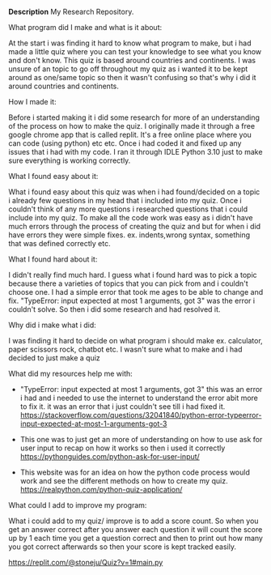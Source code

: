 **Description**
My Research Repository.

What program did I make and what is it about:

At the start i was finding it hard to know what program to make, but i had made a little quiz where you can test your knowledge to see what you know and don't know.
This quiz is based around countries and continents. I was unsure of an topic to go off throughout my quiz as i wanted it to be kept around as one/same topic 
so then it wasn't confusing so that's why i did it around countries and continents.

How I made it:

Before i started making it i did some research for more of an understanding of the process on how to make the quiz. 
I originally made it through a free google chrome app that is called replit. It's a free online place where you can code (using python) etc etc. 
Once i had coded it and fixed up any issues that i had with my code. I ran it through IDLE Python 3.10 just to make sure everything is working correctly.

What I found easy about it:

What i found easy about this quiz was when i had found/decided on a topic i already few questions in my head that i included into my quiz.
Once i couldn't think of any more questions i researched  questions that i could include into my quiz.
To make all the code work was easy as i didn't have much errors through the process of creating the quiz and but for when i did have errors 
they were simple fixes. ex. indents,wrong syntax, something that was defined correctly etc.

What I found hard about it: 

I didn't really find much hard. I guess what i found hard was to pick a topic because there a varieties of topics that you can pick from and i couldn't choose one.
I had a simple error that took me ages to be able to change and fix. "TypeError: input expected at most 1 arguments, got 3" was the error i couldn't solve. 
So then i did some research and had resolved it.

Why did i make what i did:

I was finding it hard to decide on what program i should make ex. calculator, paper scissors rock, chatbot etc. I wasn't sure what to make and i had decided to
just make a quiz 

What did my resources help me with:

- "TypeError: input expected at most 1 arguments, got 3" this was an error i had and i needed to use the internet to understand the error abit more to fix it.
it was an error that i just couldn't see till i had fixed it.
 https://stackoverflow.com/questions/32041840/python-error-typeerror-input-expected-at-most-1-arguments-got-3
  
- This one was to just get an more of understanding on how to use ask for user input to recap on how it works so then i used it correctly
  https://pythonguides.com/python-ask-for-user-input/
  
 - This website was for an idea on how the python code process would work and see the different methods on how to create my quiz.
   https://realpython.com/python-quiz-application/
   
What could I add to improve my program:

What i could add to my quiz/ improve is to add a score count. So when you get an answer correct after you answer each question it will count the score up by 1
each time you get a question correct and then to print out how many you got correct afterwards so then your score is kept tracked easily.




https://replit.com/@stoneju/Quiz?v=1#main.py
